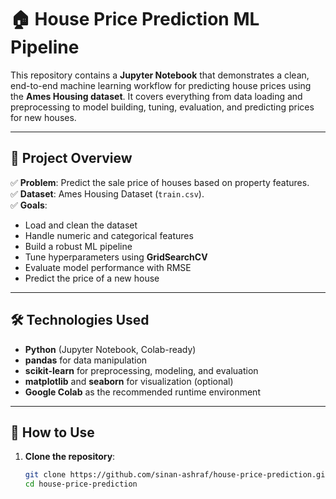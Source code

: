 # 🏠 House Price Prediction ML Pipeline

This repository contains a **Jupyter Notebook** that demonstrates a clean, end-to-end machine learning workflow for predicting house prices using the **Ames Housing dataset**. It covers everything from data loading and preprocessing to model building, tuning, evaluation, and predicting prices for new houses.

---

## 📌 Project Overview

✅ **Problem**: Predict the sale price of houses based on property features.  
✅ **Dataset**: Ames Housing Dataset (`train.csv`).  
✅ **Goals**:
- Load and clean the dataset  
- Handle numeric and categorical features  
- Build a robust ML pipeline  
- Tune hyperparameters using **GridSearchCV**  
- Evaluate model performance with RMSE  
- Predict the price of a new house

---

## 🛠️ Technologies Used
- **Python** (Jupyter Notebook, Colab-ready)
- **pandas** for data manipulation  
- **scikit-learn** for preprocessing, modeling, and evaluation  
- **matplotlib** and **seaborn** for visualization (optional)  
- **Google Colab** as the recommended runtime environment

---

## 🚀 How to Use
1. **Clone the repository**:
   ```bash
   git clone https://github.com/sinan-ashraf/house-price-prediction.git
   cd house-price-prediction
